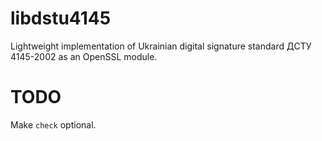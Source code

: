 # libdstu4145
Lightweight implementation of Ukrainian digital signature standard ДСТУ 4145-2002 as an OpenSSL module.

# TODO
Make `check` optional.
